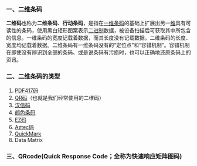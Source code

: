### 一、二维条码

**二维码**也称为**二维条码**、**行动条码**，是指在[一维条码](https://zh.wikipedia.org/wiki/一维条码)的基础上扩展出另一[维](https://zh.wikipedia.org/wiki/维度)具有可读性的条码，使用黑白矩形图案表示[二进制](https://zh.wikipedia.org/wiki/二进制)数据，被设备扫描后可获取其中所包含的信息。一维条码的宽度记载着数据，而其长度没有记载数据。二维条码的长度、宽度均记载着数据。二维条码有一维条码没有的“定位点”和“容错机制”。容错机制在即使没有辨识到全部的条码、或是说条码有污损时，也可以正确地还原条码上的资讯。

### 二、二维条码的类型

1. [PDF417码](https://zh.wikipedia.org/wiki/PDF417码)
2. [QR码](https://zh.wikipedia.org/zh-hans/QR码)（也就是我们经常使用的二维码）
3. [汉信码](https://zh.wikipedia.org/wiki/汉信码)
4. [颜色条码](https://zh.wikipedia.org/wiki/顏色條碼)
5. [EZ码](https://zh.wikipedia.org/w/index.php?title=EZ碼&action=edit&redlink=1)
6. [Aztec码](https://zh.wikipedia.org/wiki/Aztec码)
7. [QuickMark](https://zh.wikipedia.org/w/index.php?title=QuickMark&action=edit&redlink=1)
8. Data Matrix

### 三、QRcode(Quick Response Code；全称为**快速响应矩阵图码**)

